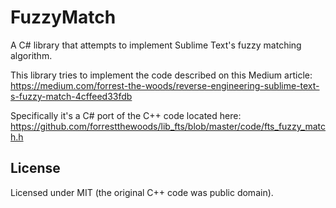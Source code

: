 # FuzzyMatch
A C# library that attempts to implement Sublime Text's fuzzy matching algorithm.

This library tries to implement the code described on this Medium article:
https://medium.com/forrest-the-woods/reverse-engineering-sublime-text-s-fuzzy-match-4cffeed33fdb

Specifically it's a C# port of the C++ code located here: https://github.com/forrestthewoods/lib_fts/blob/master/code/fts_fuzzy_match.h

## License
Licensed under MIT (the original C++ code was public domain).